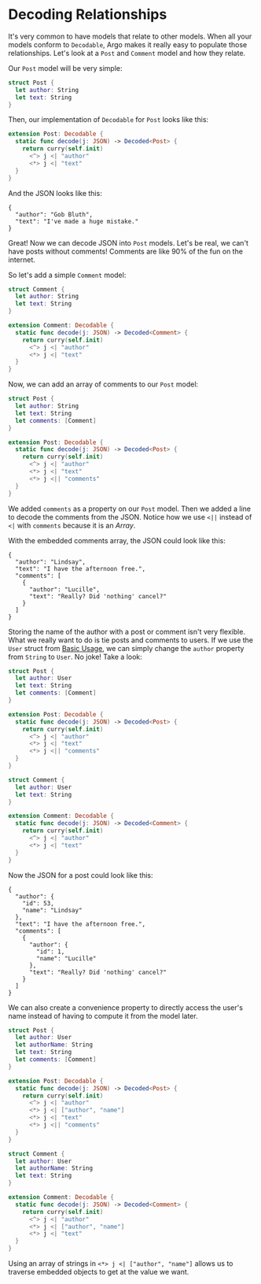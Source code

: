 # Decoding Relationships

It's very common to have models that relate to other models. When all your
models conform to `Decodable`, Argo makes it really easy to populate those
relationships. Let's look at a `Post` and `Comment` model and how they relate.

Our `Post` model will be very simple:

```swift
struct Post {
  let author: String
  let text: String
}
```

Then, our implementation of `Decodable` for `Post` looks like this:

```swift
extension Post: Decodable {
  static func decode(j: JSON) -> Decoded<Post> {
    return curry(self.init)
      <^> j <| "author"
      <*> j <| "text"
  }
}
```

And the JSON looks like this:

```
{
  "author": "Gob Bluth",
  "text": "I've made a huge mistake."
}
```

Great! Now we can decode JSON into `Post` models. Let's be real, we can't have
posts without comments! Comments are like 90% of the fun on the internet.

So let's add a simple `Comment` model:

```swift
struct Comment {
  let author: String
  let text: String
}

extension Comment: Decodable {
  static func decode(j: JSON) -> Decoded<Comment> {
    return curry(self.init)
      <^> j <| "author"
      <*> j <| "text"
  }
}
```

Now, we can add an array of comments to our `Post` model:

```swift
struct Post {
  let author: String
  let text: String
  let comments: [Comment]
}

extension Post: Decodable {
  static func decode(j: JSON) -> Decoded<Post> {
    return curry(self.init)
      <^> j <| "author"
      <*> j <| "text"
      <*> j <|| "comments"
  }
}
```

We added `comments` as a property on our `Post` model. Then we added a line to
decode the comments from the JSON. Notice how we use `<||` instead of `<|` with
`comments` because it is an _Array_.

With the embedded comments array, the JSON could look like this:

```
{
  "author": "Lindsay",
  "text": "I have the afternoon free.",
  "comments": [
    {
      "author": "Lucille",
      "text": "Really? Did 'nothing' cancel?"
    }
  ]
}
```

Storing the name of the author with a post or comment isn't very flexible.
What we really want to do is tie posts and comments to users. If we use the
`User` struct from [Basic Usage], we can simply change the `author` property
from `String` to `User`. No joke! Take a look:

[Basic Usage]: Basic-Usage.md

```swift
struct Post {
  let author: User
  let text: String
  let comments: [Comment]
}

extension Post: Decodable {
  static func decode(j: JSON) -> Decoded<Post> {
    return curry(self.init)
      <^> j <| "author"
      <*> j <| "text"
      <*> j <|| "comments"
  }
}

struct Comment {
  let author: User
  let text: String
}

extension Comment: Decodable {
  static func decode(j: JSON) -> Decoded<Comment> {
    return curry(self.init)
      <^> j <| "author"
      <*> j <| "text"
  }
}
```

Now the JSON for a post could look like this:

```
{
  "author": {
    "id": 53,
    "name": "Lindsay"
  },
  "text": "I have the afternoon free.",
  "comments": [
    {
      "author": {
        "id": 1,
        "name": "Lucille"
      },
      "text": "Really? Did 'nothing' cancel?"
    }
  ]
}
```

We can also create a convenience property to directly access the user's name
instead of having to compute it from the model later.

```swift
struct Post {
  let author: User
  let authorName: String
  let text: String
  let comments: [Comment]
}

extension Post: Decodable {
  static func decode(j: JSON) -> Decoded<Post> {
    return curry(self.init)
      <^> j <| "author"
      <*> j <| ["author", "name"]
      <*> j <| "text"
      <*> j <|| "comments"
  }
}

struct Comment {
  let author: User
  let authorName: String
  let text: String
}

extension Comment: Decodable {
  static func decode(j: JSON) -> Decoded<Comment> {
    return curry(self.init)
      <^> j <| "author"
      <*> j <| ["author", "name"]
      <*> j <| "text"
  }
}
```

Using an array of strings in `<*> j <| ["author", "name"]` allows us to
traverse embedded objects to get at the value we want.
